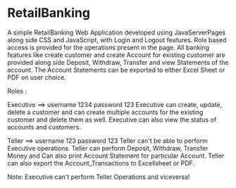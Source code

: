 # RetailBanking

A simple RetailBanking Web Application developed using JavaServerPages along side CSS and JavaScript, with Login and Logout features.
Role based access is provided for the operations present in the page. All banking features like create customer and create Account for existing customer are provided along side 
Deposit, Withdraw, Transfer and view Statements of the account. The Account Statements can be exported to either Excel Sheet or PDF on user choice.

Roles :

Executive ==> username 1234 password 123
  Executive can create, update, delete a customer and can create multiple accounts for the existing customer and delete them as well.
  Executive can also view the status of accounts and customers.
  
Teller ==> username 123 password 123
  Teller can't be able to perform Executive operations.
  Teller can perform Deposit, Withdraw, Transfer Money and Can also print Account Statement for particular Account.
  Teller can also export the Account_Transactions to Excellsheet or PDF.

Note: Executive can't perform Teller Operations and viceversa!

